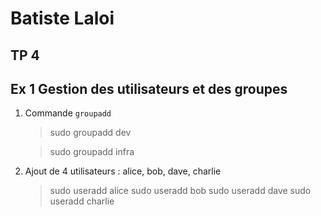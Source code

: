 # Batiste Laloi
## TP 4

## Ex 1 Gestion des utilisateurs et des groupes

1. Commande `groupadd`

    > sudo groupadd dev

    > sudo groupadd infra

2. Ajout de 4 utilisateurs : alice, bob, dave, charlie

    > sudo useradd alice
    > sudo useradd bob
    > sudo useradd dave
    > sudo useradd charlie